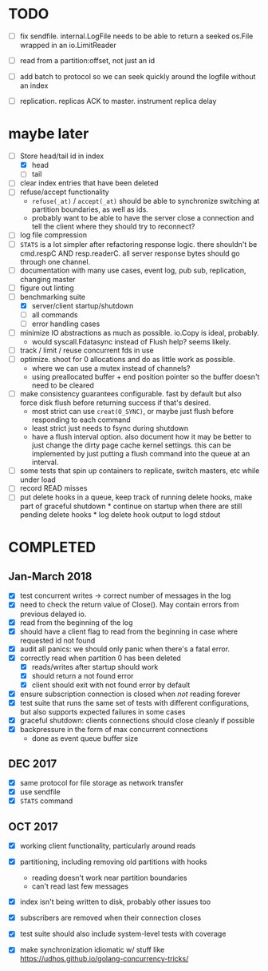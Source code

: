 [modeline]: <> ( vim: set ft=markdown: )

# TODO

* [ ] fix sendfile. internal.LogFile needs to be able to return a seeked
  os.File wrapped in an io.LimitReader
* [ ] read from a partition:offset, not just an id
* [ ] add batch to protocol so we can seek quickly around the logfile without an index
* [ ] replication. replicas ACK to master. instrument replica delay


# maybe later

* [ ] Store head/tail id in index
  * [X] head
  * [ ] tail
* [ ] clear index entries that have been deleted
* [ ] refuse/accept functionality
  * `refuse(_at)` / `accept(_at)` should be able to synchronize switching at
    partition boundaries, as well as ids.
  * probably want to be able to have the server close a connection and tell the
    client where they should try to reconnect?
* [ ] log file compression
* [ ] `STATS` is a lot simpler after refactoring response logic. there
      shouldn't be cmd.respC AND resp.readerC. all server response bytes should go
      through one channel.
* [ ] documentation with many use cases, event log, pub sub, replication,
      changing master
* [ ] figure out linting
* [ ] benchmarking suite
  * [X] server/client startup/shutdown
  * [ ] all commands
  * [ ] error handling cases
* [ ] minimize IO abstractions as much as possible. io.Copy is ideal, probably.
  * would syscall.Fdatasync instead of Flush help? seems likely.
* [ ] track / limit / reuse concurrent fds in use
* [ ] optimize. shoot for 0 allocations and do as little work as possible.
  * where we can use a mutex instead of channels?
  * using preallocated buffer + end position pointer so the buffer doesn't
    need to be cleared
* [ ] make consistency guarantees configurable. fast by default but also force
      disk flush before returning success if that's desired.
  * most strict can use `creat(O_SYNC)`, or maybe just flush before
    responding to each command
  * least strict just needs to fsync during shutdown
  * have a flush interval option. also document how it may be better to just
    change the dirty page cache kernel settings. this can be implemented by
    just putting a flush command into the queue at an interval.
* [ ] some tests that spin up containers to replicate, switch masters, etc
      while under load
* [ ] record READ misses
* [ ] put delete hooks in a queue, keep track of running delete hooks, make
      part of graceful shutdown
      * continue on startup when there are still pending delete hooks
      * log delete hook output to logd stdout

# COMPLETED

## Jan-March 2018

* [X] test concurrent writes -> correct number of messages in the log
* [X] need to check the return value of Close(). May contain errors from
      previous delayed io.
* [X] read from the beginning of the log
* [X] should have a client flag to read from the beginning in case where
  requested id not found
* [X] audit all panics: we should only panic when there's a fatal error.
* [X] correctly read when partition 0 has been deleted
  * [X] reads/writes after startup should work
  * [X] should return a not found error
  * [X] client should exit with not found error by default
* [X] ensure subscription connection is closed when _not_ reading forever
* [X] test suite that runs the same set of tests with different configurations,
      but also supports expected failures in some cases
* [X] graceful shutdown: clients connections should close cleanly if possible
* [X] backpressure in the form of max concurrent connections
    - done as event queue buffer size

## DEC 2017

* [x] same protocol for file storage as network transfer
* [x] use sendfile
* [x] `STATS` command

## OCT 2017

* [x] working client functionality, particularly around reads
* [x] partitioning, including removing old partitions with hooks
  * reading doesn't work near partition boundaries
  * can't read last few messages
* [x] index isn't being written to disk, probably other issues too
* [x] subscribers are removed when their connection closes
* [x] test suite should also include system-level tests with coverage

* [X] make synchronization idiomatic w/ stuff like https://udhos.github.io/golang-concurrency-tricks/
